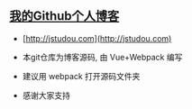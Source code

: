 
## [我的Github个人博客](http://jstudou.com)

- [http://jstudou.com](http://jstudou.com)

- 本git仓库为博客源码, 由 Vue+Webpack 编写

- 建议用 webpack 打开源码文件夹

- 感谢大家支持
